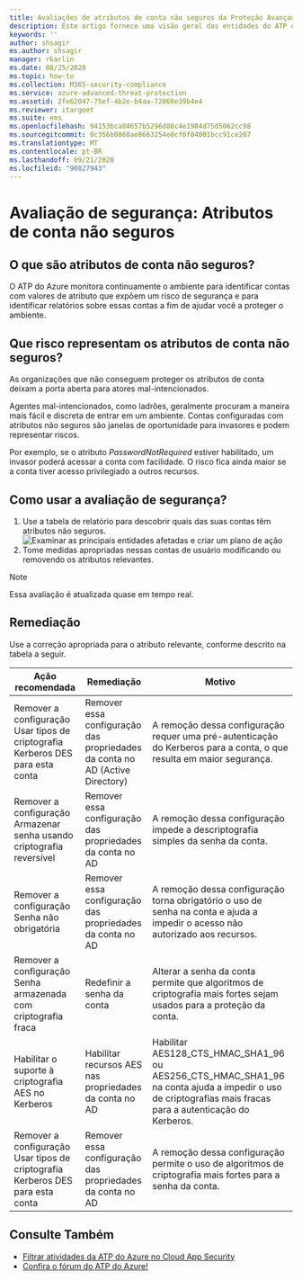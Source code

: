 ```yaml
---
title: Avaliações de atributos de conta não seguros da Proteção Avançada contra Ameaças do Azure
description: Este artigo fornece uma visão geral das entidades do ATP do Azure com um relatório de avaliação da postura de segurança de identidades dos atributos não seguros.
keywords: ''
author: shsagir
ms.author: shsagir
manager: rkarlin
ms.date: 08/25/2020
ms.topic: how-to
ms.collection: M365-security-compliance
ms.service: azure-advanced-threat-protection
ms.assetid: 2fe62047-75ef-4b2e-b4aa-72860e39b4e4
ms.reviewer: itargoet
ms.suite: ems
ms.openlocfilehash: 94153bca84657b5296d88c4e1984d75d5062cc98
ms.sourcegitcommit: 0c356b0860ae8663254e0cf6f04001bcc91ce207
ms.translationtype: MT
ms.contentlocale: pt-BR
ms.lasthandoff: 09/21/2020
ms.locfileid: "90827943"
---
```

# <a name="security-assessment-unsecure-account-attributes"></a>Avaliação de segurança: Atributos de conta não seguros

## <a name="what-are-unsecure-account-attributes"></a>O que são atributos de conta não seguros?

O ATP do Azure monitora continuamente o ambiente para identificar contas com valores de atributo que expõem um risco de segurança e para identificar relatórios sobre essas contas a fim de ajudar você a proteger o ambiente.

## <a name="what-risk-do-unsecure-account-attributes-pose"></a>Que risco representam os atributos de conta não seguros?

As organizações que não conseguem proteger os atributos de conta deixam a porta aberta para atores mal-intencionados.

Agentes mal-intencionados, como ladrões, geralmente procuram a maneira mais fácil e discreta de entrar em um ambiente. Contas configuradas com atributos não seguros são janelas de oportunidade para invasores e podem representar riscos.

Por exemplo, se o atributo *PasswordNotRequired* estiver habilitado, um invasor poderá acessar a conta com facilidade. O risco fica ainda maior se a conta tiver acesso privilegiado a outros recursos.

## <a name="how-do-i-use-this-security-assessment"></a>Como usar a avaliação de segurança?

1. Use a tabela de relatório para descobrir quais das suas contas têm atributos não seguros.
    ![Examinar as principais entidades afetadas e criar um plano de ação](media/atp-cas-isp-unsecure-account-attributes-1.png)
1. Tome medidas apropriadas nessas contas de usuário modificando ou removendo os atributos relevantes.

> [!NOTE]
> Essa avaliação é atualizada quase em tempo real.

## <a name="remediation"></a>Remediação

Use a correção apropriada para o atributo relevante, conforme descrito na tabela a seguir.

| Ação recomendada | Remediação | Motivo |
| --- | --- | --- |
| Remover a configuração Usar tipos de criptografia Kerberos DES para esta conta| Remover essa configuração das propriedades da conta no AD (Active Directory) | A remoção dessa configuração requer uma pré-autenticação do Kerberos para a conta, o que resulta em maior segurança. |
| Remover a configuração Armazenar senha usando criptografia reversível | Remover essa configuração das propriedades da conta no AD | A remoção dessa configuração impede a descriptografia simples da senha da conta. |
| Remover a configuração Senha não obrigatória | Remover essa configuração das propriedades da conta no AD | A remoção dessa configuração torna obrigatório o uso de senha na conta e ajuda a impedir o acesso não autorizado aos recursos. |
| Remover a configuração Senha armazenada com criptografia fraca | Redefinir a senha da conta | Alterar a senha da conta permite que algoritmos de criptografia mais fortes sejam usados para a proteção da conta. |
| Habilitar o suporte à criptografia AES no Kerberos | Habilitar recursos AES nas propriedades da conta no AD | Habilitar AES128_CTS_HMAC_SHA1_96 ou AES256_CTS_HMAC_SHA1_96 na conta ajuda a impedir o uso de criptografias mais fracas para a autenticação do Kerberos. |
| Remover a configuração Usar tipos de criptografia Kerberos DES para esta conta | Remover essa configuração das propriedades da conta no AD | A remoção dessa configuração permite o uso de algoritmos de criptografia mais fortes para a senha da conta. |

## <a name="see-also"></a>Consulte Também

- [Filtrar atividades da ATP do Azure no Cloud App Security](activities-filtering-mcas.md)
- [Confira o fórum do ATP do Azure!](https://aka.ms/azureatpcommunity)
